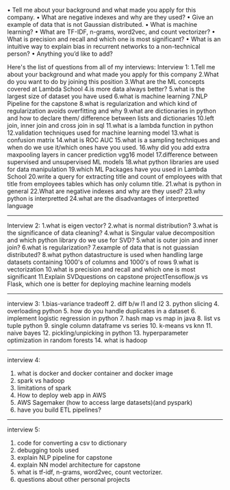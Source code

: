 • Tell me about your background and what made you apply for this company.
• What are negative indexes and why are they used?
• Give an example of data that is not Gaussian distributed.
• What is machine learning?
• What are TF-IDF, n-grams, word2vec, and count vectorizer?
• What is precision and recall and which one is most significant?
• What is an intuitive way to explain bias in recurrent networks to a non-technical person?
• Anything you’d like to add?

Here's the list of questions from all of my interviews:
Interview 1:
1.Tell me about your background and what made you apply for this company
2.What do you want to do by joining this position
3.What are the ML concepts covered at Lambda School
4.is more data always better?
5.what is the largest size of dataset you have used
6.what is machine learning
7.NLP Pipeline for the capstone
8.what is regularization and which kind of regularization avoids overfitting and why
9.what are dictionaries in python and how to declare them/ difference between lists and dictionaries
10.left join, inner join and cross join in sql
11.what is a lambda function in python
12.validation techniques used for machine learning model
13.what is confusion matrix
14.what is ROC AUC
15.what is a sampling techniques and when do we use it/which ones have you used.
16.why did you add extra maxpooling layers in cancer prediction vgg16 model
17.difference between supervised and unsupervised ML models
18.what python libraries are used for data manipulation
19.which ML Packages have you used in Lambda School
20.write a query for extracting title and count of employees with that title from employees tables which has only column title.
21.what is python in general
22.What are negative indexes and why are they used?
23.why python is interpretted
24.what are the disadvantages of interpretted language
*************************************************
Interview 2:
1.what is eigen vector?
2.what is normal distribution?
3.what is the significance of data cleaning?
4.what is Singular value decomposition and which python library do we use for SVD?
5.what is outer join and inner join?
6.what is regularization?
7.example of data that is not guassian distributed?
8.what python datastructure is used when handling large datasets containing 1000's of columns and 1000's of rows
9.what is vectorization
10.what is precision and recall and which one is most significant
11.Explain SVDquestions on capstone projectTensoflow.js vs Flask, which one is better for deploying machine learning models
*************************************************
interview 3:
1.bias-variance tradeoff
2. diff b/w l1 and l2
3. python slicing
4. overloading python
5. how do you handle duplicates in a dataset
6. implement logistic regression in python
7. hash map vs map in java
8. list vs tuple python
9. single column dataframe vs series
10. k-means vs knn
11. naive bayes
12. pickling/unpicking in python
13. hyperparameter optimization in random forests
14. what is hadoop
*************************************
interview 4:
1. what is docker and docker container and docker image
2. spark vs hadoop
3. limitations of spark
4. How to deploy web app in AWS
5. AWS Sagemaker (how to access large datasets)(and pyspark)
6. have you build ETL pipelines?
***************************************
interview 5:
1. code for converting a csv to dictionary
2. debugging tools used
3. explain NLP pipeline for capstone
4. explain NN model architecture for capstone
5. what is tf-idf, n-grams, word2vec, count vectorizer.
6. questions about other personal projects
